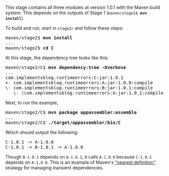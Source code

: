 This stage contains all three modules at version 1.0.1 with the Maven build
system. This depends on the outputs of Stage 1 (<code>maven/stage1$ <strong>mvn
install</strong></code>).

To build and run, start in `stage2/` and follow these steps:

<pre>maven/stage2$ <strong>mvn install</strong>
...
maven/stage2$ <strong>cd C</strong></pre>
At this stage, the dependency tree looks like this:

<pre>maven/stage2/C$ <strong>mvn dependency:tree -Dverbose</strong>
...
com.implementsblog.runtimeerrors:C:jar:1.0.1
+- com.implementsblog.runtimeerrors:A:jar:1.0.0:compile
\- com.implementsblog.runtimeerrors:B:jar:1.0.1:compile
   \- (com.implementsblog.runtimeerrors:A:jar:1.0.1:compile - omitted for conflict with 1.0.0)</pre>

Next, to run the example,

<pre>maven/stage2/C$ <strong>mvn package appassembler:assemble</strong>
...
maven/stage2/C$ <strong>./target/appassembler/bin/C</strong></pre>

Which should output the following:

<pre>C-1.0.1 -> A-1.0.0
C-1.0.1 -> B-1.0.1 -> A-1.0.0</pre>

Though `B-1.0.1` depends on `A-1.0.1`, it calls `A-1.0.0` because `C-1.0.1`
depends on `A-1.0.0`. This is an example of Maven's ["nearest
definition"](http://maven.apache.org/guides/introduction/introduction-to-dependency-mechanism.html)
strategy for managing transient dependencies.